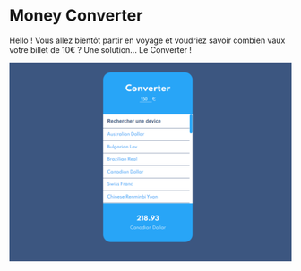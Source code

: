 # Money Converter

Hello !
Vous allez bientôt partir en voyage et voudriez savoir combien vaux votre billet de 10€ ? Une solution... Le Converter !

![Preview Game](Preview.png)
